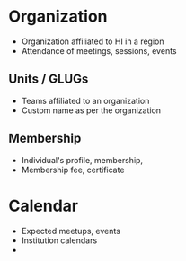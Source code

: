 # Organization
- Organization affiliated to HI in a region
- Attendance of meetings, sessions, events

## Units / GLUGs
- Teams affiliated to an organization
- Custom name as per the organization

## Membership
- Individual's profile, membership, 
- Membership fee, certificate

# Calendar
- Expected meetups, events
- Institution calendars
- 

